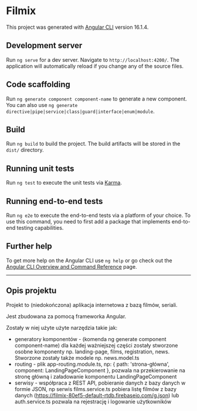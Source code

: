 # Filmix

This project was generated with [Angular CLI](https://github.com/angular/angular-cli) version 16.1.4.

## Development server

Run `ng serve` for a dev server. Navigate to `http://localhost:4200/`. The application will automatically reload if you change any of the source files.

## Code scaffolding

Run `ng generate component component-name` to generate a new component. You can also use `ng generate directive|pipe|service|class|guard|interface|enum|module`.

## Build

Run `ng build` to build the project. The build artifacts will be stored in the `dist/` directory.

## Running unit tests

Run `ng test` to execute the unit tests via [Karma](https://karma-runner.github.io).

## Running end-to-end tests

Run `ng e2e` to execute the end-to-end tests via a platform of your choice. To use this command, you need to first add a package that implements end-to-end testing capabilities.

## Further help

To get more help on the Angular CLI use `ng help` or go check out the [Angular CLI Overview and Command Reference](https://angular.io/cli) page.


----------------------------------------------------------
## Opis projektu

Projekt to (niedokończona) aplikacja internetowa z bazą filmów, seriali.

Jest zbudowana za pomocą frameworka Angular.

Zostały w niej użyte użyte narzędzia takie jak:
- generatory komponentów - (komenda ng generate component component-name) dla każdej ważniejszej części zostały stworzone osobne komponenty np. landing-page, films, registration, news.
Stworzone zostały także modele np. news.model.ts
- routing - plik app-routing.module.ts, np:  { path: 'strona-główna', component: LandingPageComponent }, pozwala na przekierowanie na stronę główną i załadowanie komponentu LandingPageComponent
- serwisy - współpraca z REST API, pobieranie danych z bazy danych w formie JSON, np serwis films.service.ts pobiera listę filmów z bazy danych (https://filmix-80ef5-default-rtdb.firebaseio.com/g.json)
lub auth.service.ts pozwala na rejestrację i logowanie użytkowników


